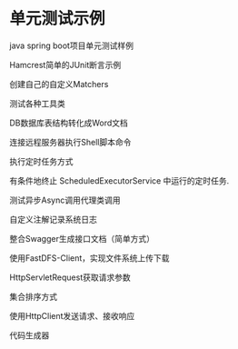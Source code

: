 # 单元测试示例
java spring boot项目单元测试样例

Hamcrest简单的JUnit断言示例

创建自己的自定义Matchers

测试各种工具类

DB数据库表结构转化成Word文档

连接远程服务器执行Shell脚本命令

执行定时任务方式

有条件地终止 ScheduledExecutorService 中运行的定时任务.

测试异步Async调用代理类调用

自定义注解记录系统日志

整合Swagger生成接口文档（简单方式）

使用FastDFS-Client，实现文件系统上传下载

HttpServletRequest获取请求参数

集合排序方式

使用HttpClient发送请求、接收响应

代码生成器

